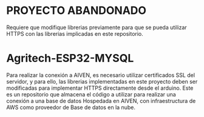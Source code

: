# PROYECTO ABANDONADO
Requiere que modifique librerias previamente para que se pueda utilizar HTTPS con las librerias implicadas en este repositorio.

# Agritech-ESP32-MYSQL
Para realizar la conexión a AIVEN, es necesario utilizar certificados SSL del servidor, y para ello, las librerias implementadas en este proyecto deben ser modificadas para implementar HTTPS directamente desde el arduino.
Este es un repositorio que almacena el código a utilizar para realizar una conexión a una base de datos Hospedada en AIVEN, con infraestructura de AWS como proveedor de Base de datos en la nube.
